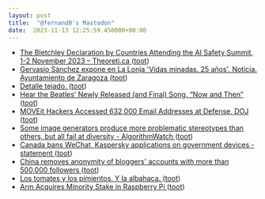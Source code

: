 ```yaml
---
layout: post
title:  "@fernand0's Mastodon"
date:  2023-11-13 12:25:59.450000+00:00
---
```

*  [The Bletchley Declaration by Countries Attending the AI Safety Summit, 1-2 November 2023 – Theoreti.ca ](http://theoreti.ca/?p=838) ([toot](https://mastodon.social/@fernand0/111403228160993639))
*  [Gervasio Sánchez expone en La Lonja 'Vidas minadas. 25 años'. Noticia. Ayuntamiento de Zaragoza ](https://www.zaragoza.es/sede/servicio/noticia/32479) ([toot](https://mastodon.social/@fernand0/111403032642768114))
*  [Detalle tejado. ](https://www.flickr.com/photos/fernand0/53303552892) ([toot](https://mastodon.social/@fernand0/111402984245326435))
*  [Hear the Beatles’ Newly Released (and Final) Song, “Now and Then” ](https://www.openculture.com/2023/11/hear-the-beatles-newly-released-and-final-song-now-and-then.htm) ([toot](https://mastodon.social/@fernand0/111402708091171669))
*  [MOVEit Hackers Accessed 632,000 Email Addresses at Defense, DOJ ](https://www.bloomberg.com/news/articles/2023-10-30/hackers-accessed-632-000-email-addresses-at-defense-do) ([toot](https://mastodon.social/@fernand0/111402439318118717))
*  [Some image generators produce more problematic stereotypes than others, but all fail at diversity - AlgorithmWatch ](https://algorithmwatch.org/en/image-generators-stereotypes-diversity) ([toot](https://mastodon.social/@fernand0/111402245109216141))
*  [Canada bans WeChat, Kaspersky applications on government devices -statement ](https://www.reuters.com/technology/canada-bans-wechat-kaspersky-applications-government-devices-statement-2023-10-30) ([toot](https://mastodon.social/@fernand0/111400882924231266))
*  [China removes anonymity of bloggers' accounts with more than 500,000 followers ](https://www.reuters.com/world/china/china-removes-anonymity-bloggers-accounts-with-more-than-500000-followers-2023-10-31) ([toot](https://mastodon.social/@fernand0/111399207871057388))
*  [Los tomates y los pimientos. Y la albahaca. ](https://avecesunafoto.wordpress.com/2023/11/12/los-tomates-y-los-pimientos-y-la-albahaca) ([toot](https://mastodon.social/@fernand0/111399076342636068))
*  [Arm Acquires Minority Stake in Raspberry Pi ](https://www.tomshardware.com/raspberry-pi/arm-acquires-minority-stake-in-raspberry-p) ([toot](https://mastodon.social/@fernand0/111398907645245305))
